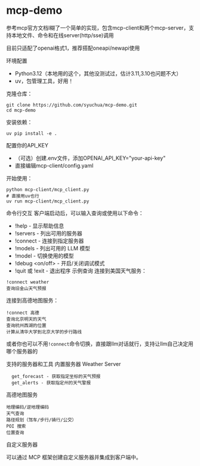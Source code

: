 # mcp-demo
参考mcp官方文档I糊了一个简单的实现，包含mcp-client和两个mcp-server，支持本地文件、命令和在线server(http/sse)调用

目前只适配了openai格式1，推荐搭配oneapi/newapi使用

环境配置
  - Python3.12（本地用的这个，其他没测试过，估计3.11,3.10也问题不大）
  - uv，包管理工具，好用！

克隆仓库：
```
git clone https://github.com/syuchua/mcp-demo.git
cd mcp-demo
```

安装依赖：
```
uv pip install -e .
```

配置你的API_KEY
  - （可选）创建.env文件，添加OPENAI_API_KEY="your-api-key"
  - 直接编辑mcp-client/config.yaml

开始使用：
```
python mcp-client/mcp_client.py
# 直接用uv也行
uv run mcp-client/mcp_client.py
```

命令行交互
客户端启动后，可以输入查询或使用以下命令：

  - !help - 显示帮助信息
  - !servers - 列出可用的服务器
  - !connect <server> - 连接到指定服务器
  - !models - 列出可用的 LLM 模型
  - !model <name> - 切换使用的模型
  - !debug <on/off> - 开启/关闭调试模式
  - !quit 或 !exit - 退出程序
示例查询
连接到美国天气服务：
```
!connect weather
查询旧金山天气预报
```

连接到高德地图服务：
```
!connect 高德
查询北京明天的天气
查询杭州西湖的位置
计算从清华大学到北京大学的步行路线
```

或者你也可以不用`!connect`命令切换，直接跟llm对话就行，支持让llm自己决定用哪个服务器的

支持的服务器和工具
内置服务器
    Weather Server

      get_forecast - 获取指定坐标的天气预报
      get_alerts - 获取指定州的天气警报

高德地图服务

    地理编码/逆地理编码
    天气查询
    路径规划（驾车/步行/骑行/公交）
    POI 搜索
    位置查询

自定义服务器

可以通过 MCP 框架创建自定义服务器并集成到客户端中。
